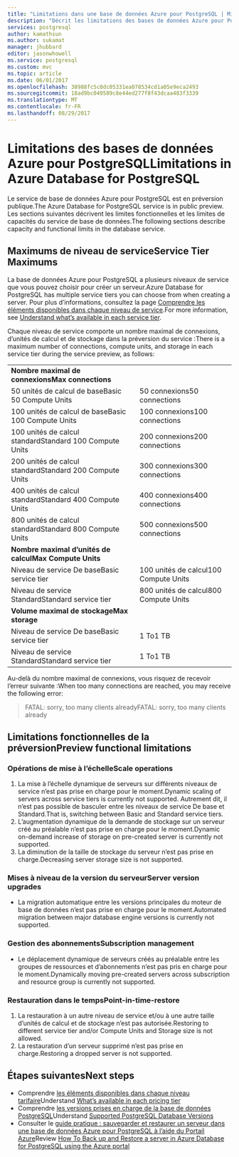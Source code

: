 ```yaml
---
title: "Limitations dans une base de données Azure pour PostgreSQL | Microsoft Docs"
description: "Décrit les limitations des bases de données Azure pour PostgreSQL."
services: postgresql
author: kamathsun
ms.author: sukamat
manager: jhubbard
editor: jasonwhowell
ms.service: postgresql
ms.custom: mvc
ms.topic: article
ms.date: 06/01/2017
ms.openlocfilehash: 38988fc5c0dc05331ea078534cd1a05e9eca2493
ms.sourcegitcommit: 18ad9bc049589c8e44ed277f8f43dcaa483f3339
ms.translationtype: MT
ms.contentlocale: fr-FR
ms.lasthandoff: 08/29/2017
---
```

# <a name="limitations-in-azure-database-for-postgresql"></a><span data-ttu-id="4ec65-103">Limitations des bases de données Azure pour PostgreSQL</span><span class="sxs-lookup"><span data-stu-id="4ec65-103">Limitations in Azure Database for PostgreSQL</span></span>
<span data-ttu-id="4ec65-104">Le service de base de données Azure pour PostgreSQL est en préversion publique.</span><span class="sxs-lookup"><span data-stu-id="4ec65-104">The Azure Database for PostgreSQL service is in public preview.</span></span> <span data-ttu-id="4ec65-105">Les sections suivantes décrivent les limites fonctionnelles et les limites de capacités du service de base de données.</span><span class="sxs-lookup"><span data-stu-id="4ec65-105">The following sections describe capacity and functional limits in the database service.</span></span>

## <a name="service-tier-maximums"></a><span data-ttu-id="4ec65-106">Maximums de niveau de service</span><span class="sxs-lookup"><span data-stu-id="4ec65-106">Service Tier Maximums</span></span>
<span data-ttu-id="4ec65-107">La base de données Azure pour PostgreSQL a plusieurs niveaux de service que vous pouvez choisir pour créer un serveur.</span><span class="sxs-lookup"><span data-stu-id="4ec65-107">Azure Database for PostgreSQL has multiple service tiers you can choose from when creating a server.</span></span> <span data-ttu-id="4ec65-108">Pour plus d’informations, consultez la page [Comprendre les éléments disponibles dans chaque niveau de service](concepts-service-tiers.md).</span><span class="sxs-lookup"><span data-stu-id="4ec65-108">For more information, see [Understand what’s available in each service tier](concepts-service-tiers.md).</span></span>  

<span data-ttu-id="4ec65-109">Chaque niveau de service comporte un nombre maximal de connexions, d’unités de calcul et de stockage dans la préversion du service :</span><span class="sxs-lookup"><span data-stu-id="4ec65-109">There is a maximum number of connections, compute units, and storage in each service tier during the service preview, as follows:</span></span> 

|                            |                   |
| :------------------------- | :---------------- |
| <span data-ttu-id="4ec65-110">**Nombre maximal de connexions**</span><span class="sxs-lookup"><span data-stu-id="4ec65-110">**Max connections**</span></span>        |                   |
| <span data-ttu-id="4ec65-111">50 unités de calcul de base</span><span class="sxs-lookup"><span data-stu-id="4ec65-111">Basic 50 Compute Units</span></span>     | <span data-ttu-id="4ec65-112">50 connexions</span><span class="sxs-lookup"><span data-stu-id="4ec65-112">50 connections</span></span>    |
| <span data-ttu-id="4ec65-113">100 unités de calcul de base</span><span class="sxs-lookup"><span data-stu-id="4ec65-113">Basic 100 Compute Units</span></span>    | <span data-ttu-id="4ec65-114">100 connexions</span><span class="sxs-lookup"><span data-stu-id="4ec65-114">100 connections</span></span>   |
| <span data-ttu-id="4ec65-115">100 unités de calcul standard</span><span class="sxs-lookup"><span data-stu-id="4ec65-115">Standard 100 Compute Units</span></span> | <span data-ttu-id="4ec65-116">200 connexions</span><span class="sxs-lookup"><span data-stu-id="4ec65-116">200 connections</span></span>   |
| <span data-ttu-id="4ec65-117">200 unités de calcul standard</span><span class="sxs-lookup"><span data-stu-id="4ec65-117">Standard 200 Compute Units</span></span> | <span data-ttu-id="4ec65-118">300 connexions</span><span class="sxs-lookup"><span data-stu-id="4ec65-118">300 connections</span></span>   |
| <span data-ttu-id="4ec65-119">400 unités de calcul standard</span><span class="sxs-lookup"><span data-stu-id="4ec65-119">Standard 400 Compute Units</span></span> | <span data-ttu-id="4ec65-120">400 connexions</span><span class="sxs-lookup"><span data-stu-id="4ec65-120">400 connections</span></span>   |
| <span data-ttu-id="4ec65-121">800 unités de calcul standard</span><span class="sxs-lookup"><span data-stu-id="4ec65-121">Standard 800 Compute Units</span></span> | <span data-ttu-id="4ec65-122">500 connexions</span><span class="sxs-lookup"><span data-stu-id="4ec65-122">500 connections</span></span>   |
| <span data-ttu-id="4ec65-123">**Nombre maximal d’unités de calcul**</span><span class="sxs-lookup"><span data-stu-id="4ec65-123">**Max Compute Units**</span></span>      |                   |
| <span data-ttu-id="4ec65-124">Niveau de service De base</span><span class="sxs-lookup"><span data-stu-id="4ec65-124">Basic service tier</span></span>         | <span data-ttu-id="4ec65-125">100 unités de calcul</span><span class="sxs-lookup"><span data-stu-id="4ec65-125">100 Compute Units</span></span> |
| <span data-ttu-id="4ec65-126">Niveau de service Standard</span><span class="sxs-lookup"><span data-stu-id="4ec65-126">Standard service tier</span></span>      | <span data-ttu-id="4ec65-127">800 unités de calcul</span><span class="sxs-lookup"><span data-stu-id="4ec65-127">800 Compute Units</span></span> |
| <span data-ttu-id="4ec65-128">**Volume maximal de stockage**</span><span class="sxs-lookup"><span data-stu-id="4ec65-128">**Max storage**</span></span>            |                   |
| <span data-ttu-id="4ec65-129">Niveau de service De base</span><span class="sxs-lookup"><span data-stu-id="4ec65-129">Basic service tier</span></span>         | <span data-ttu-id="4ec65-130">1 To</span><span class="sxs-lookup"><span data-stu-id="4ec65-130">1 TB</span></span>              |
| <span data-ttu-id="4ec65-131">Niveau de service Standard</span><span class="sxs-lookup"><span data-stu-id="4ec65-131">Standard service tier</span></span>      | <span data-ttu-id="4ec65-132">1 To</span><span class="sxs-lookup"><span data-stu-id="4ec65-132">1 TB</span></span>              |

<span data-ttu-id="4ec65-133">Au-delà du nombre maximal de connexions, vous risquez de recevoir l’erreur suivante :</span><span class="sxs-lookup"><span data-stu-id="4ec65-133">When too many connections are reached, you may receive the following error:</span></span>
> <span data-ttu-id="4ec65-134">FATAL:  sorry, too many clients already</span><span class="sxs-lookup"><span data-stu-id="4ec65-134">FATAL:  sorry, too many clients already</span></span>

## <a name="preview-functional-limitations"></a><span data-ttu-id="4ec65-135">Limitations fonctionnelles de la préversion</span><span class="sxs-lookup"><span data-stu-id="4ec65-135">Preview functional limitations</span></span>
### <a name="scale-operations"></a><span data-ttu-id="4ec65-136">Opérations de mise à l’échelle</span><span class="sxs-lookup"><span data-stu-id="4ec65-136">Scale operations</span></span>
1.  <span data-ttu-id="4ec65-137">La mise à l’échelle dynamique de serveurs sur différents niveaux de service n’est pas prise en charge pour le moment.</span><span class="sxs-lookup"><span data-stu-id="4ec65-137">Dynamic scaling of servers across service tiers is currently not supported.</span></span> <span data-ttu-id="4ec65-138">Autrement dit, il n’est pas possible de basculer entre les niveaux de service De base et Standard.</span><span class="sxs-lookup"><span data-stu-id="4ec65-138">That is, switching between Basic and Standard service tiers.</span></span>
2.  <span data-ttu-id="4ec65-139">L’augmentation dynamique de la demande de stockage sur un serveur créé au préalable n’est pas prise en charge pour le moment.</span><span class="sxs-lookup"><span data-stu-id="4ec65-139">Dynamic on-demand increase of storage on pre-created server is currently not supported.</span></span>
3.  <span data-ttu-id="4ec65-140">La diminution de la taille de stockage du serveur n’est pas prise en charge.</span><span class="sxs-lookup"><span data-stu-id="4ec65-140">Decreasing server storage size is not supported.</span></span>

### <a name="server-version-upgrades"></a><span data-ttu-id="4ec65-141">Mises à niveau de la version du serveur</span><span class="sxs-lookup"><span data-stu-id="4ec65-141">Server version upgrades</span></span>
- <span data-ttu-id="4ec65-142">La migration automatique entre les versions principales du moteur de base de données n’est pas prise en charge pour le moment.</span><span class="sxs-lookup"><span data-stu-id="4ec65-142">Automated migration between major database engine versions is currently not supported.</span></span>

### <a name="subscription-management"></a><span data-ttu-id="4ec65-143">Gestion des abonnements</span><span class="sxs-lookup"><span data-stu-id="4ec65-143">Subscription management</span></span>
- <span data-ttu-id="4ec65-144">Le déplacement dynamique de serveurs créés au préalable entre les groupes de ressources et d’abonnements n’est pas pris en charge pour le moment.</span><span class="sxs-lookup"><span data-stu-id="4ec65-144">Dynamically moving pre-created servers across subscription and resource group is currently not supported.</span></span>

### <a name="point-in-time-restore"></a><span data-ttu-id="4ec65-145">Restauration dans le temps</span><span class="sxs-lookup"><span data-stu-id="4ec65-145">Point-in-time-restore</span></span>
1.  <span data-ttu-id="4ec65-146">La restauration à un autre niveau de service et/ou à une autre taille d’unités de calcul et de stockage n’est pas autorisée.</span><span class="sxs-lookup"><span data-stu-id="4ec65-146">Restoring to different service tier and/or Compute Units and Storage size is not allowed.</span></span>
2.  <span data-ttu-id="4ec65-147">La restauration d’un serveur supprimé n’est pas prise en charge.</span><span class="sxs-lookup"><span data-stu-id="4ec65-147">Restoring a dropped server is not supported.</span></span>

## <a name="next-steps"></a><span data-ttu-id="4ec65-148">Étapes suivantes</span><span class="sxs-lookup"><span data-stu-id="4ec65-148">Next steps</span></span>
- <span data-ttu-id="4ec65-149">Comprendre [les éléments disponibles dans chaque niveau tarifaire](concepts-service-tiers.md)</span><span class="sxs-lookup"><span data-stu-id="4ec65-149">Understand [What’s available in each pricing tier](concepts-service-tiers.md)</span></span>
- <span data-ttu-id="4ec65-150">Comprendre [les versions prises en charge de la base de données PostgreSQL](concepts-supported-versions.md)</span><span class="sxs-lookup"><span data-stu-id="4ec65-150">Understand [Supported PostgreSQL Database Versions](concepts-supported-versions.md)</span></span>
- <span data-ttu-id="4ec65-151">Consulter le [guide pratique : sauvegarder et restaurer un serveur dans une base de données Azure pour PostgreSQL à l’aide du Portail Azure](howto-restore-server-portal.md)</span><span class="sxs-lookup"><span data-stu-id="4ec65-151">Review [How To Back up and Restore a server in Azure Database for PostgreSQL using the Azure portal](howto-restore-server-portal.md)</span></span>
